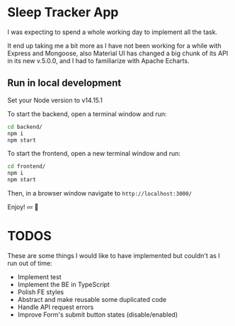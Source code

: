 # Sleep Tracker App

I was expecting to spend a whole working day to implement all the task.

It end up taking me a bit more as I have not been working for a while with Express and Mongoose, also Material UI has changed a big chunk of its API in its new v.5.0.0, and I had to familiarize with Apache Echarts.

## Run in local development

Set your Node version to v14.15.1

To start the backend, open a terminal window and run:

```bash
cd backend/
npm i
npm start
```

To start the frontend, open a new terminal window and run:

```bash
cd frontend/
npm i
npm start
```

Then, in a browser window navigate to `http://localhost:3000/`

Enjoy! 💤 🌙

# TODOS

These are some things I would like to have implemented but couldn't as I run out of time:

- Implement test
- Implement the BE in TypeScript
- Polish FE styles
- Abstract and make reusable some duplicated code
- Handle API request errors
- Improve Form's submit button states (disable/enabled)
